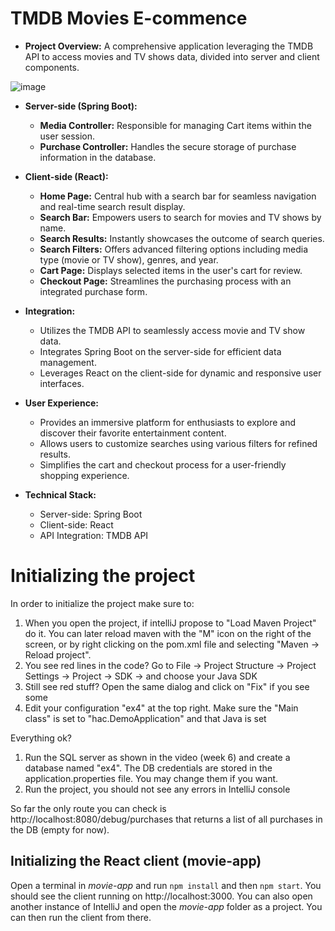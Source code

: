 
# TMDB Movies E-commence

- **Project Overview:**
  A comprehensive application leveraging the TMDB API to access movies and TV shows data, divided into server and client components.

![image](https://github.com/galeindor/ex4-java-neviim-galei4/assets/73552373/fbb87889-9157-4b7a-9252-008ed3041c89)

- **Server-side (Spring Boot):**
  - **Media Controller:** Responsible for managing Cart items within the user session.
  - **Purchase Controller:** Handles the secure storage of purchase information in the database.

- **Client-side (React):**
  - **Home Page:** Central hub with a search bar for seamless navigation and real-time search result display.
  - **Search Bar:** Empowers users to search for movies and TV shows by name.
  - **Search Results:** Instantly showcases the outcome of search queries.
  - **Search Filters:** Offers advanced filtering options including media type (movie or TV show), genres, and year.
  - **Cart Page:** Displays selected items in the user's cart for review.
  - **Checkout Page:** Streamlines the purchasing process with an integrated purchase form.

- **Integration:**
  - Utilizes the TMDB API to seamlessly access movie and TV show data.
  - Integrates Spring Boot on the server-side for efficient data management.
  - Leverages React on the client-side for dynamic and responsive user interfaces.

- **User Experience:**
  - Provides an immersive platform for enthusiasts to explore and discover their favorite entertainment content.
  - Allows users to customize searches using various filters for refined results.
  - Simplifies the cart and checkout process for a user-friendly shopping experience.

- **Technical Stack:**
  - Server-side: Spring Boot
  - Client-side: React
  - API Integration: TMDB API

# Initializing the project

In order to initialize the project make sure to:

1. When you open the project, if intelliJ propose to "Load Maven Project" do it. You can later reload maven with the "M" icon on the right of the screen, or by right clicking on the pom.xml file and selecting "Maven -> Reload project".
2. You see red lines in the code? Go to File -> Project Structure -> Project Settings -> Project -> SDK -> and choose your Java SDK
3. Still see red stuff? Open the same dialog and click on "Fix" if you see some
4. Edit your configuration "ex4" at the top right. Make sure the "Main class" is set to "hac.DemoApplication" and that Java is set

Everything ok?
1. Run the SQL server as shown in the video (week 6) and create a database named "ex4". The DB credentials are stored in the application.properties file. You may change them if you want.
2. Run the project, you should not see any errors in IntelliJ console

So far the only route you can check is http://localhost:8080/debug/purchases
that returns a list of all purchases in the DB (empty for now).

## Initializing the React client (movie-app)

Open a terminal in *movie-app* and run `npm install` and then `npm start`. You should see the client running on http://localhost:3000.
You can also open another instance of IntelliJ and open the *movie-app* folder as a project. You can then run the client from there.

